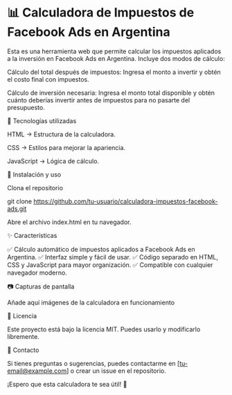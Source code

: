 # 📊 Calculadora de Impuestos de Facebook Ads en Argentina

Esta es una herramienta web que permite calcular los impuestos aplicados a la inversión en Facebook Ads en Argentina.
Incluye dos modos de cálculo:

Cálculo del total después de impuestos: Ingresa el monto a invertir y obtén el costo final con impuestos.

Cálculo de inversión necesaria: Ingresa el monto total disponible y obtén cuánto deberías invertir antes de impuestos para no pasarte del presupuesto.

🚀 Tecnologías utilizadas

HTML → Estructura de la calculadora.

CSS → Estilos para mejorar la apariencia.

JavaScript → Lógica de cálculo.

📌 Instalación y uso

Clona el repositorio

git clone https://github.com/tu-usuario/calculadora-impuestos-facebook-ads.git

Abre el archivo index.html en tu navegador.

✨ Características

✅ Cálculo automático de impuestos aplicados a Facebook Ads en Argentina.
✅ Interfaz simple y fácil de usar.
✅ Código separado en HTML, CSS y JavaScript para mayor organización.
✅ Compatible con cualquier navegador moderno.

📷 Capturas de pantalla

Añade aquí imágenes de la calculadora en funcionamiento

📜 Licencia

Este proyecto está bajo la licencia MIT. Puedes usarlo y modificarlo libremente.

📩 Contacto

Si tienes preguntas o sugerencias, puedes contactarme en [tu-email@example.com] o crear un issue en el repositorio.

¡Espero que esta calculadora te sea útil! 🚀

